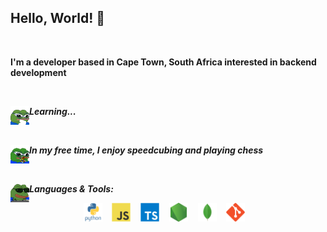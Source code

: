 ## Hello, World! 👋

<br>

<strong>I'm a developer based in Cape Town, South Africa interested in backend development</strong>

<br>

<img src="https://github.com/LonwaboMvovo/LonwaboMvovo/blob/main/peepog.webp" title="peepoG" height="30" align="left"> <strong>*Learning...*</strong>

<br>

<img src="https://github.com/LonwaboMvovo/LonwaboMvovo/blob/main/peepocube.webp" title="peepoCube" height="30" align="left"> <strong>*In my free time, I enjoy speedcubing and playing chess*</strong>

<br>

<img src="https://github.com/LonwaboMvovo/LonwaboMvovo/blob/main/hackermans.webp" title="HACKERMANS" height="30" align="left"> <strong>*Languages & Tools:*</strong>

<div align="center">
  <img src="https://github.com/devicons/devicon/blob/master/icons/python/python-original-wordmark.svg" title="Python" alt="Python" width="30" height="30"/>&nbsp;&nbsp;&nbsp;
  <img src="https://github.com/devicons/devicon/blob/master/icons/javascript/javascript-original.svg" title="JavaScript" alt="JavaScript" width="30" height="30"/>&nbsp;&nbsp;&nbsp;
  <img src="https://github.com/devicons/devicon/blob/master/icons/typescript/typescript-original.svg" title="TypeScript" alt="TypeScript" width="30" height="30"/>&nbsp;&nbsp;&nbsp;
  <img src="https://github.com/devicons/devicon/blob/master/icons/nodejs/nodejs-original.svg" title="Node.js" alt="Node.js" width="30" height="30"/>&nbsp;&nbsp;&nbsp;
  <img src="https://github.com/devicons/devicon/blob/master/icons/mongodb/mongodb-original.svg" title="MongoDB" alt="MongoDB" width="30" height="30"/>&nbsp;&nbsp;&nbsp;
  <img src="https://github.com/devicons/devicon/blob/master/icons/git/git-original.svg" title="git" alt="git" width="30" height="30"/>&nbsp;&nbsp;&nbsp;
</div>
